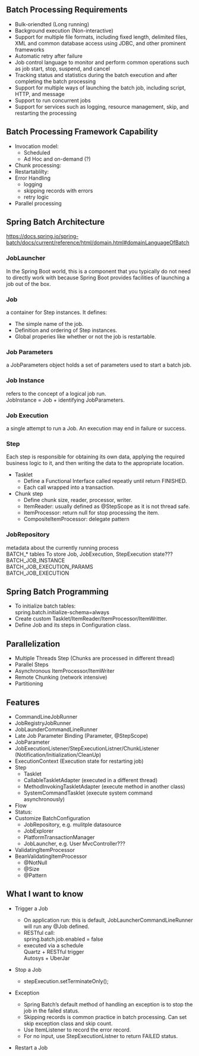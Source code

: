 ## Batch Processing Requirements
- Bulk-oriendted (Long running)
- Background execution (Non-interactive)
- Support for multiple file formats, including fixed length, delimited files, XML and common database access using JDBC, and other prominent frameworks
- Automatic retry after failure 
- Job control language to monitor and perform common operations such as job start, stop, suspend, and cancel
- Tracking status and statistics during the batch execution and after completing the batch processing
- Support for multiple ways of launching the batch job, including script, HTTP, and message
- Support to run concurrent jobs
- Support for services such as logging, resource management, skip, and restarting the processing

## Batch Processing Framework Capability
- Invocation model:
    - Scheduled
    - Ad Hoc and on-demand (?)
- Chunk processing: 
- Restartablilty:
- Error Handling
  - logging
  - skipping records with errors
  - retry logic  
- Parallel processing

## Spring Batch Architecture
https://docs.spring.io/spring-batch/docs/current/reference/html/domain.html#domainLanguageOfBatch  

### JobLauncher
In the Spring Boot world, this is a component that you typically do not need to directly work with because Spring Boot provides facilities of launching a job out of the box.  

### Job
a container for Step instances. It defines:  
- The simple name of the job.  
- Definition and ordering of Step instances.  
- Global properies like whether or not the job is restartable.  

### Job Parameters
a JobParameters object holds a set of parameters used to start a batch job.

### Job Instance
refers to the concept of a logical job run.  
JobInstance = Job + identifying JobParameters.

### Job Execution
a single attempt to run a Job. An execution may end in failure or success.

### Step
Each step is responsible for obtaining its own data, applying the required business logic to it, and then writing the data to the appropriate location.
- Tasklet  
  - Define a Functional Interface called repeatly until return FINISHED.  
  - Each call wrapped into a transaction.
- Chunk step
  - Define chunk size, reader, processor, writer.
  - ItemReader: usually defined as @StepScope as it is not thread safe.
  - ItemProcessor: return null for stop processing the item.
  - CompositeItemProcessor: delegate pattern

### JobRepository
metadata about the currently running process  
BATCH_* tables To store Job, JobExecution, StepExecution state???  
BATCH_JOB_INSTANCE  
BATCH_JOB_EXECUTION_PARAMS  
BATCH_JOB_EXECUTION  

## Spring Batch Programming
- To initialize batch tables:  
  spring.batch.initialize-schema=always
- Create custom Tasklet/ItemReader/ItemProcessor/ItemWritter.
- Define Job and its steps in Configuration class.

## Parallelization  
- Multiple Threads Step (Chunks are processed in different thread)  
- Parallel Steps  
- Asynchronous ItemProcessor/ItemWriter
- Remote Chunking (network intensive)  
- Partitioning

## Features  
- CommandLineJobRunner  
- JobRegistryJobRunner
- JobLaunderCommandLineRunner
- Late Job Parameter Binding (Parameter, @StepScope)  
- JobParameter
- JobExecutionListener/StepExecutionListner/ChunkListener (Notification/Initialization/CleanUp)
- ExecutionContext (Execution state for restarting job)
- Step
  - Tasklet
  - CallableTaskletAdapter (executed in a different thread)
  - MethodInvokingTaskletAdapter (execute method in another class)
  - SystemCommandTasklet (execute system command asynchronously)
- Flow
- Status: 
- Customize BatchConfiguration
  - JobRepository, e.g. mulitple datasource
  - JobExplorer
  - PlatformTransactionManager
  - JobLauncher, e.g. User MvcController???
- ValidatingItemProcessor
- BeanValidatingItemProcessor
  - @NotNull
  - @Size
  - @Pattern

## What I want to know
- Trigger a Job  
  - On application run: this is default, JobLauncherCommandLineRunner will run any @Job defined.
  - RESTful call:   
    spring.batch.job.enabled = false  
  - executed via a schedule  
    Quartz + RESTful trigger  
    Autosys + UberJar  

- Stop a Job  
  - stepExecution.setTerminateOnly();

- Exception  
  - Spring Batch’s default method of handling an exception is to stop the job in the failed status.
  - Skipping records is common practice in batch processing. Can set skip exception class and skip count.
  - Use ItemListener to record the error record.
  - For no input, use StepExecutionListner to return FAILED status.

- Restart a Job


